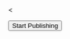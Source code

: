 <<!DOCTYPE html>
<html lang="en" dir="ltr">
  <head>
    <meta charset="utf-8">
    <title></title>
  </head>

  <script src="https://static.opentok.com/v1/js/video-express.js"></script>
  <body>
    <button onclick="joinRoom()">Start Publishing</button>
    <div id="previewContainer"></div>
<div id="roomContainer"></div>

<script type="text/javascript">
 const room = new VideoExpress.Room({
   apiKey: '47763931', // add your OpenTok API key
   sessionId: '1_MX40Nzc2MzkzMX5-MTcwNjc5ODE4MjU1MX5LY1F0eXU0OHJoM3krR2R3TWJURWF6VE5-fn4', // add your OpenTok Session ID
   token: 'T1==cGFydG5lcl9pZD00Nzc2MzkzMSZzaWc9MjJkYzExZTUyMmU2MjdhMmY1NWIxNjYzZjE3ZTQyOGJkYWI3MDhjYjpzZXNzaW9uX2lkPTFfTVg0ME56YzJNemt6TVg1LU1UY3dOamM1T0RFNE1qVTFNWDVMWTFGMGVYVTBPSEpvTTNrclIyUjNUV0pVUldGNlZFNS1mbjQmY3JlYXRlX3RpbWU9MTcyMDExNTE2NCZub25jZT0wLjQzMjYxNDAxMDMyMTcwNDQzJnJvbGU9bW9kZXJhdG9yJmV4cGlyZV90aW1lPTE3MjI3MDcxNjQmaW5pdGlhbF9sYXlvdXRfY2xhc3NfbGlzdD0=', // add your OpenTok token
   participantName: 'video_express_name',
 });

 const previewPublisher = new VideoExpress.PreviewPublisher('previewContainer');

//  previewPublisher.previewMedia({
//   targetElement: 'previewContainer',
//   publisherProperties: {
//     resolution: '1280x720',
//
//     // frameRate: 15,
//     videoFilter: {
//       type: 'backgroundBlur',
//       blurStrength: 'high'
//     }
//   },
// });
//previewPublisher.disableVideo();
//var pubOptions = {videoSource: "screen"};
 /*publisherOptionsRef.current = Object.assign({}, publisherOptions, {
           name: "userName",
           videoSource: "screen",
           showControls: true
         });*/
/* screenshare code
 room.join({ publisherProperties: pubOptions }).then((value) => {
  console.log('3rd then, after calling test: ' + value);

  //room.startScreensharing();
});
*/

//var pubOptions = {style: { nameDisplayMode: "off" }};

//BG replacement
// var pubOptions = {"videoFilter": {
//   "type": "backgroundReplacement",
//   "backgroundImgUrl": "https://picsum.photos/200/300.jpg"
// }};

//BG backgroundBlur
// var pubOptions = {"videoFilter": {
//   "type": "backgroundBlur"
// }};



//  room.join({ publisherProperties: pubOptions }).then((value) => {
// });

async function joinRoom(){
  room.join().then((value) => {
   console.log('3rd then, after calling test: ' + value);
   // room.camera.setVideoFilter({
   //   type: 'backgroundBlur',
   //   blurStrength: 'high'
   // });
   //room.camera.disableVideo();

   //room.startScreensharing();
  });

  var participants;
  room.on('participantJoined', (participant) => {
    participants = participant;
    console.log('participant joined: ', participant);

    participant.on('cameraCreated', (cameraSubscriber) => {
      // connectionData is a JSON string from some your server
      console.log('cameraCreated joined with id: ', cameraSubscriber.id);
    });

  });
}



 //room.startScreensharing();

 //room.join();
</script>


  </body>
</html>
